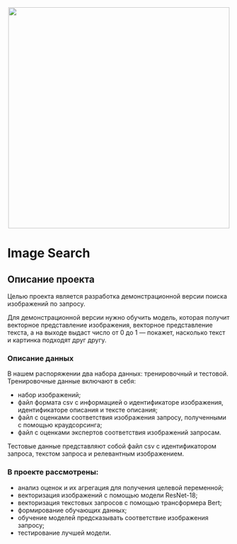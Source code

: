 <div id="header" align="center">
  <img src="https://avatars.mds.yandex.net/i?id=76e8d89f97c87f2a899bc05c540db96c_l-8102231-images-thumbs&n=13" width="500"/>
</div>

# Image Search  

## Описание проекта
Целью проекта является разработка демонстрационной версии поиска изображений по запросу.

Для демонстрационной версии нужно обучить модель, которая получит векторное представление изображения, векторное представление текста, а на выходе выдаст число от 0 до 1 — покажет, насколько текст и картинка подходят друг другу.

### Описание данных

В нашем распоряжении два набора данных: тренировочный и тестовой.  
Тренировочные данные включают в себя:  
- набор изображений;  
- файл формата csv с информацией о идентификаторе изображения, идентификаторе описания и тексте описания;  
- файл с оценками соответствия изображения запросу, полученными с помощью краудсорсинга;  
- файл с оценками экспертов соответствия изображений запросам.  

Тестовые данные представляют собой файл csv с идентификатором запроса, текстом запроса и релевантным изображением.

### В проекте рассмотрены:  
- анализ оценок и их агрегация для получения целевой переменной;  
- векторизация изображений с помощью модели ResNet-18;  
- векторизация текстовых запросов с помощью трансформера Bert;  
- формирование обучающих данных;  
- обучение моделей предсказывать соответствие изображения запросу;  
- тестирование лучшей модели.